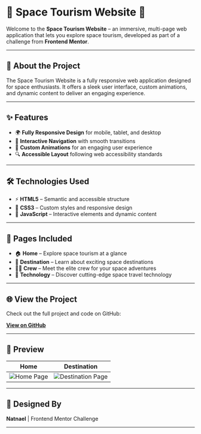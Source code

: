 # 🌌 Space Tourism Website 🚀

Welcome to the **Space Tourism Website** – an immersive, multi-page web application that lets you explore space tourism, developed as part of a challenge from **Frontend Mentor**.

---

## 📖 About the Project

The Space Tourism Website is a fully responsive web application designed for space enthusiasts. It offers a sleek user interface, custom animations, and dynamic content to deliver an engaging experience.

---

## ✨ Features

- 🌍 **Fully Responsive Design** for mobile, tablet, and desktop
- 🧭 **Interactive Navigation** with smooth transitions
- 🎨 **Custom Animations** for an engaging user experience
- 🔍 **Accessible Layout** following web accessibility standards

---

## 🛠️ Technologies Used

- ⚡ **HTML5** – Semantic and accessible structure
- 🎨 **CSS3** – Custom styles and responsive design
- 📜 **JavaScript** – Interactive elements and dynamic content

---

## 🌟 Pages Included

- 🏠 **Home** – Explore space tourism at a glance
- 🌌 **Destination** – Learn about exciting space destinations
- 👨‍🚀 **Crew** – Meet the elite crew for your space adventures
- 🚀 **Technology** – Discover cutting-edge space travel technology

---

## 🌐 View the Project

Check out the full project and code on GitHub:

[**View on GitHub**](https://natnaelsamuel.github.io/Space-Tourism-Website/)

---

## 📸 Preview

| **Home**                          | **Destination**                   |
|------------------------------------|-----------------------------------|
| ![Home Page](./assets/home-preview.png)   | ![Destination Page](./assets/destination-preview.png) |

---

## 📝 Designed By
**Natnael** | Frontend Mentor Challenge

---

